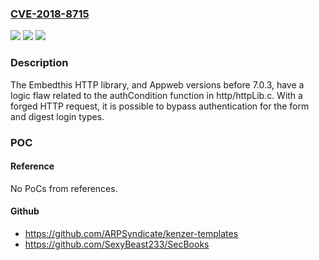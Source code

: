 ### [CVE-2018-8715](https://cve.mitre.org/cgi-bin/cvename.cgi?name=CVE-2018-8715)
![](https://img.shields.io/static/v1?label=Product&message=n%2Fa&color=blue)
![](https://img.shields.io/static/v1?label=Version&message=n%2Fa&color=blue)
![](https://img.shields.io/static/v1?label=Vulnerability&message=n%2Fa&color=brighgreen)

### Description

The Embedthis HTTP library, and Appweb versions before 7.0.3, have a logic flaw related to the authCondition function in http/httpLib.c. With a forged HTTP request, it is possible to bypass authentication for the form and digest login types.

### POC

#### Reference
No PoCs from references.

#### Github
- https://github.com/ARPSyndicate/kenzer-templates
- https://github.com/SexyBeast233/SecBooks

